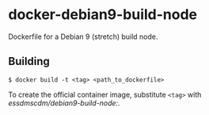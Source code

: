 # docker-debian9-build-node

Dockerfile for a Debian 9 (stretch) build node.


## Building

    $ docker build -t <tag> <path_to_dockerfile>

To create the official container image, substitute `<tag>` with
_essdmscdm/debian9-build-node:<version>_.
